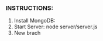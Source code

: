 
<h3>INSTRUCTIONS:</h3>
<ol>
  <li>Install MongoDB:</li>
  <li>Start Server: node server/server.js</li>
  <li>New brach</li>
</ol>